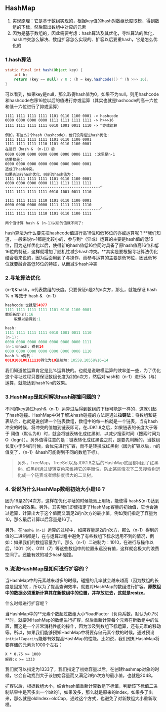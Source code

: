 ## HashMap

1. 实现原理：它是基于数组实现的，根据key值的hash对数组长度取模，得到数组的下标，然后取出数组中对应的元素
2. 因为是基于数组的，因此需要考虑：hash算法及其优化，寻址算法的优化，hash冲突怎么解决、数组扩容怎么实现的、扩容以后要重hash，它是怎么优化的



### 1.hash算法

```java
static final int hash(Object key) {
    int h;
    return (key == null) ? 0 : (h = key.hashCode()) ^ (h >>> 16);
}
```

可以看到，如果key是null，那么取得hash值为0，如果不为null，则用hashcode和hashcode右移16位以后的值进行亦或运算（其实也就是hashcode的高十六位和低十六位进行了抑或运算）

```` 
1111 1111 1111 1111 1101 0110 1100 0001 -> hashcode
0000 0000 0000 0000 1111 1111 1111 1111 -> h>>>16
1111 1111 1111 1111 0010 1001 0011 1110 -> ^亦或运算

例如，有这么2个hash（hashcode），他们没有经过hash优化：
1111 1111 1111 1111 1101 0110 1100 0001
1111 1111 1111 1110 1101 0110 1100 0001
在进行（hash & （n-1））后
0000 0000 0000 0000 0000 0000 0000 1111 ：这里是n-1
结果都是：
0000 0000 0000 0000 0000 0000 0000 0001
造成了hash冲突。
如果先进行hash优化，则新的hash值为：
1111 1111 1111 1111 1101 0110 1100 0001
0000 0000 0000 0000 1111 1111 1111 1111
-------------------------------------------^
1111 1111 1111 1111 0010 1001 0011 1110

1111 1111 1111 1110 1101 0110 1100 0001
0000 0000 0000 0000 1111 1111 1111 1110
-------------------------------------------^
1111 1111 1111 1110 1101 0110 1100 1111

两个值计算 hash & (n-1)以后的值就不同了:
````

hash算法为什么要先把hashcode值进行高16位和低16位的亦或运算呢？**我们知道，一般来说n-1都是比较小的，参与到^（异或）运算的主要是hash值的低16位，因为这样优化以后，使得新的hash值低16位同时具备了原hash值高16位和低16位的特征，这样就增加了随机性减少hash冲突。**其实是要根据寻址算法优化结合着来说的，因为后面用到了与操作，而参与运算的主要是低16位，因此低16位就要融合高低16位的特征，从而减少hash冲突

### 2.寻址算法优化

(n-1)&hash，n代表数组的长度。只要保证n是2的n次方，那么，就能保证 hash % n 等效于 hash & （n-1）

```java
hashcode:也就是54977
1111 1111 1111 1111 1101 0110 1100 0001
数组长度(n):16
    取模以后得到:1
        
hash:
1111 1111 1111 1111 0010 1001 0011 1110
(n-1):
0000 0000 0000 0000 0000 0000 0000 1111
(n-1)&hash: 得到14
0000 0000 0000 0000 0000 0000 0000 1110
hash % n得到：
0010100100111110转化为10进制为：10558,10558%16=14
```

我们知道位运算肯定是比%运算快的。也就是说取模运算的效率差一些，为了优化这个寻址过程只要保证数组长度为2的n次方，然后对hash和（n-1）进行&（与）运算，就能达到hash%n的效果。

### 3.HashMap是如何解决hash碰撞问题的？

不同的key通过hash&（n-1）运算过后得到数组的下标可能是一样的，这就引起了hash碰撞。HashMap中对于解决hash碰撞的方法是通过**拉链法**：将数组和链表结合，也就是说创建一个链表数组，数组中的每一格就是一个链表，当有hash冲突的时候，将冲突的值加到链表即可。在JDK1.8之后，如果链表的长度大于等于	阈值（默认为8）时，就会将链表转化成红黑树，以减少搜索时间（搜索时间为 O（logn））。另外值得注意的是：链表转化成红黑说之前，是要先判断的，当数组长度小于64的时候，会优先进行扩容，而不是转换成红黑树（因为扩容以后，n的值变了，（n-1）&hash可能得到不同的数组下标）。

> 另外，TreeMap，TreeSet以及JDK1.8之后的HashMap底层都用到了红黑树。红黑树通过旋转变色来维持它的平衡性，防止某些情况下二叉搜索树退化成一个链表或者倾斜度很大的二叉树。



### 4. 说说为什么HashMap数组初始大小是16？

因为16是2的4次方，这样在优化寻址的时候能派上用场，能使得 hash&(n-1)达到hash%n的效果。另外，其实我们即使指定了HashMap容量的初始值，它也会通过运算，计算出大于这个值而又满足2的n次方的最小值，例如我们指定了容量为10，那么最后计算以后容量是16了。

另外，在`hash&（n-1）`运算的过程中，如果容量是2的n次方，那么（n-1）得到的值的二进制都是1，在与运算过程中避免了有些数组下标永远用不到的情况，例如：如果我们的数组容量为11，那么（n-1）二进制为：1010，在进行与操作以后，1001（9）、0111（7）等这些数组中的位置永远没有值，这样就会极大的浪费空间了。还能有效的减少hash碰撞。



### 5.说说HashMap是如何进行扩容的？

当HashMap中的元素越来越多的时候，碰撞的几率就会越来越高（因为数组的长度是固定的），所以为了提高查询效率，就要对HashMap的数组进行扩容。**原数组中的数据必须重新计算其在新数组中的位置，并存放进去，这就是resize**。

什么时候进行扩容呢？

当HashMap中的**元素个数超过数组大小*loadFactor（负荷系数，默认为0.75）**时，就要对HashMap的数组进行扩容，然后重新计算每个元素在新数组中的位置，而这是一个非常消耗性能的操作，因为涉及到数组下标运算，还有元素的移动等。所以，如果我们能够预知HashMap中将要存储元素个数的时候，通过预设`initialCapacity`能够有效提高HashMap的性能。比如说，我们预知HashMap将要存储的元素为1000个左右：

```shell
X * 0.75 >= 1000
解得:x >= 1333
```

我们就可以指定为1333了，我们指定了初始容量以后，在创建hashmap对象的时候，它会自动找到大于该初始容量而又满足2的n次方的最小值，也就是2048。

扩容以后，根据数组大小，结合hash值重新计算数组下标值，判断该下标值二进制结果中是否多出一个bit的1，如果没多，那么就是原来的index，如果多了出来，那么就是oldIndex+oldCap，通过这个方式，也避免了对新数组大小重新取模。
